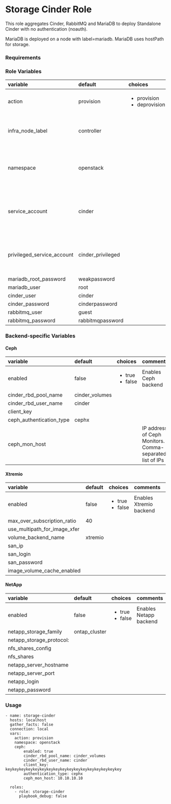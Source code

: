 # Storage Cinder Role

This role aggregates Cinder, RabbitMQ and MariaDB to deploy Standalone
Cinder with no authentication (noauth).

MariaDB is deployed on a node with label=mariadb. MariaDB uses hostPath
for storage.

### Requirements


### Role Variables
| variable       | default           |choices           | comments  |
|:-------------|:-------------|:----------|:----------|
| action |  provision | <ul><li>provision</li><li>deprovision</li></ul>| Action to perform on the role|
| infra_node_label | controller | | Label a node to allow MariaDB to utilize its hostpath
| namespace | openstack | | A namespace where cinder and its dependencies will be deployed | 
| service_account | cinder | | A service account with at least anyuid capability for use in OpenShift |
| privileged_service_account | cinder_privileged | | A privileged service account for elevated privileges in OpenShift |
| mariadb_root_password | weakpassword | | |
| mariadb_user | root | | |
| cinder_user | cinder | | |
| cinder_password | cinderpassword | | |
| rabbitmq_user | guest | | |
| rabbitmq_password | rabbitmqpassword | | |

### Backend-specific Variables

#### Ceph
| variable       | default           |choices           | comments  |
|:-------------|:-------------|:----------|:----------|
| enabled | false  | <ul><li>true</li><li>false</li></ul>| Enables Ceph backend |
| cinder_rbd_pool_name | cinder_volumes  | | |
| cinder_rbd_user_name | cinder  | | |
| client_key | | | |
| ceph_authentication_type | cephx  | | |
| ceph_mon_host | | | IP address of Ceph Monitors. Comma-separated list of IPs |

#### Xtremio
| variable       | default           |choices           | comments  |
|:-------------|:-------------|:----------|:----------|
| enabled | false  | <ul><li>true</li><li>false</li></ul>| Enables Xtremio backend |
| max_over_subscription_ratio | 40  | | |
| use_multipath_for_image_xfer | | | |
| volume_backend_name | xtremio | | |
| san_ip | | | |
| san_login | | | |
| san_password | | | |
| image_volume_cache_enabled | | | |

#### NetApp
| variable       | default           |choices           | comments  |
|:-------------|:-------------|:----------|:----------|
| enabled | false  | <ul><li>true</li><li>false</li></ul>| Enables Netapp backend |
| netapp_storage_family | ontap_cluster  | | |
| netapp_storage_protocol: | | | |
| nfs_shares_config | | | |
| nfs_shares | | | |
| netapp_server_hostname | | | |
| netapp_server_port | | | |
| netapp_login | | | |
| netapp_password | | | |

### Usage

```
- name: storage-cinder
  hosts: localhost
  gather_facts: false
  connection: local
  vars:
    action: provision
    namespace: openstack
    ceph:
        enabled: true
        cinder_rbd_pool_name: cinder_volumes
        cinder_rbd_user_name: cinder
        client_key: keykeykeykeykeykeykeykeykeykeykeykeykeykeykeykeykey
        authentication_type: cephx
        ceph_mon_host: 10.10.10.10

  roles:
    - role: storage-cinder
      playbook_debug: false

```

